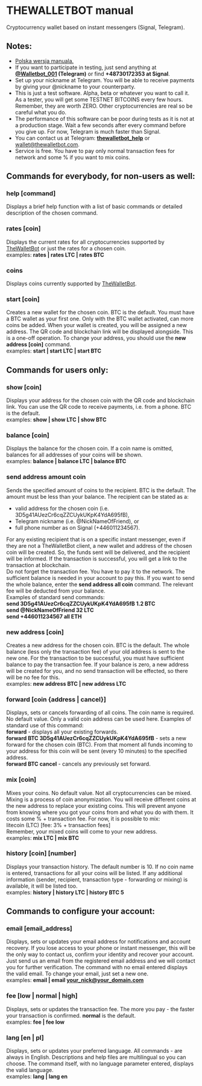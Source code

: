 # THEWALLETBOT manual        
Cryptocurrency wallet based on instant messengers (Signal, Telegram).        
## Notes:        
* <a href="https://github.com/domator4x4/TheWalletBot/blob/master/README_pl.md">Polska wersja manuala.</a>        
* If you want to participate in testing, just send anything at <strong><a href="https://t.me/@Walletbot_001" target="_blank">@Walletbot_001</a> (Telegram)</strong> or find <strong>+48730172353 at Signal</strong>.        
* Set up your nickname at Telegram. You will be able to receive payments by giving your @nickname  to your counterparty.        
* This is just a test software. Alpha, beta or whatever you want to call it. As a tester, you will get some TESTNET BITCOINS every few hours. Remember, they are worth ZERO. Other cryptocurrencies are real so be careful what you do.        
* The performance of this software can be poor during tests as it is not at a production stage. Wait a few seconds after every command before you give up. For now, Telegram is much faster than Signal.        
* You can contact us at Telegram: <strong><a href="https://t.me/thewalletbot_help" target="_blank">thewalletbot_help</a></strong> or wallet@thewalletbot.com.        
* Service is free. You have to pay only normal transaction fees for network and some % if you want to mix coins.        
## Commands for everybody, for non-users as well:        
### <strong>help [command]</strong>        
Displays a brief help function with a list of basic commands or detailed description of the chosen command.        
        
### <strong>rates [coin]</strong>        
Displays the current rates for all cryptocurrencies supported by <a href="http://thewalletbot.com/">TheWalletBot</a> or just the rates for a chosen coin.        
examples: <strong>rates | rates LTC | rates BTC</strong>        
        
### <strong>coins</strong>        
Displays coins currently supported by <a href="http://thewalletbot.com/">TheWalletBot</a>.        
        
### <strong>start [coin]</strong>        
Creates a new wallet for the chosen coin. BTC is the default. You must have a BTC wallet as your first one. Only with the BTC wallet activated, can more coins be added. When your wallet is created, you will be assigned a new address. The QR code and blockchain link will be displayed alongside. This is a one-off operation. To change your address, you should use the <strong>new address [coin]</strong> command.        
examples: <strong>start | start LTC | start BTC</strong>        
        
## Commands for users only:        
### <strong>show [coin]</strong>        
Displays your address for the chosen coin with the QR code and blockchain link. You can use the QR code to receive payments, i.e. from a phone. BTC is the default.        
examples: <strong>show | show LTC | show BTC</strong>        
### <strong>balance [coin]</strong>        
Displays the balance for the chosen coin. If a coin name is omitted, balances for all addresses of your coins will be shown.        
examples: <strong>balance | balance LTC | balance BTC</strong>        
### <strong>send address amount coin</strong>        
Sends the specified amount of coins to the recipient. BTC is the default. The amount must be less than your balance. The recipient can be stated as a:        
- valid address for the chosen coin (i.e. 3D5g41AUezCr6cqZZCUykUKpK4YdA695fB),        
- Telegram nickname (i.e. @NickNameOfFriend), or        
- full phone number as on Signal (+446011234567).        

For any existing recipient that is on a specific instant messenger, even if they are not a TheWalletBot client, a new wallet and address of the chosen coin will be created. So, the funds sent will be delivered, and the recipient will be informed. If the transaction is successful, you will get a link to the transaction at blockchain.        
Do not forget the transaction fee. You have to pay it to the network. The sufficient balance is needed in your account to pay this. If you want to send the whole balance, enter the <strong>send address all coin</strong> command. The relevant fee will be deducted from your balance.        
Examples of standard send commands:        
<strong>send 3D5g41AUezCr6cqZZCUykUKpK4YdA695fB 1.2 BTC        
send @NickNameOfFriend 32 LTC        
send +446011234567 all ETH</strong>        
        
### <strong>new address [coin]</strong>        
Creates a new address for the chosen coin. BTC is the default. The whole balance (less only the transaction fee) of your old address is sent to the new one. For the transaction to be successful, you must have sufficient balance to pay the transaction fee. If your balance is zero, a new address will be created for you, and no send transaction will be effected, so there will be no fee for this.        
examples: <strong>new address BTC | new address LTC</strong>        
        
### <strong>forward [coin {address | cancel}]</strong>        
Displays, sets or cancels forwarding of all coins. The coin name is required. No default value. Only a valid coin address can be used here. Examples of standard use of this command:        
<strong>forward</strong> - displays all your existing forwards.        
<strong>forward BTC 3D5g41AUezCr6cqZZCUykUKpK4YdA695fB</strong> - sets a new forward for the chosen coin (BTC). From that moment all funds incoming to your address for this coin will be sent (every 10 minutes) to the specified address.        
<strong>forward BTC cancel</strong> - cancels any previously set forward.        
        
### <strong>mix [coin]</strong>        
Mixes your coins. No default value. Not all cryptocurrencies can be mixed. Mixing is a process of coin anonymization. You will receive different coins at the new address to replace your existing coins. This will prevent anyone from knowing where you got your coins from and what you do with them. It costs some % + transaction fee. For now, it is possible to mix:  
litecoin (LTC) [fee: 3% + transaction fees]        
Remember, your mixed coins will come to your new address.        
examples: <strong>mix LTC | mix BTC</strong>        
        
### <strong>history [coin] [number]</strong>        
Displays your transaction history. The default number is 10. If no coin name is entered, transactions for all your coins will be listed. If any additional information (sender, recipient, transaction type - forwarding or mixing) is available, it will be listed too.        
examples: <strong>history | history LTC | history BTC 5</strong>        
        
## Commands to configure your account:        
        
### <strong>email [email_address]</strong>        
Displays, sets or updates your email address for notifications and account recovery. If you lose access to your phone or instant messenger, this will be the only way to contact us, confirm your identity and recover your account. Just send us an email from the registered email address and we will contact you for further verification. The command with no email entered displays the valid email. To change your email, just set a new one.        
examples: <strong>email | email your_nick@your_domain.com</strong>        
        
### <strong>fee [low | normal | high]</strong>        
Displays, sets or updates the transaction fee. The more you pay - the faster your transaction is confirmed. <strong>normal</strong> is the default.        
examples: <strong>fee | fee low</strong>        
        
### <strong>lang [en | pl]</strong>        
Displays, sets or updates your preferred language. All commands - are always in English. Descriptions and help files are multilingual so you can choose. The command itself, with no language parameter entered, displays the valid language.        
examples: <strong>lang | lang en<strong>         
        
